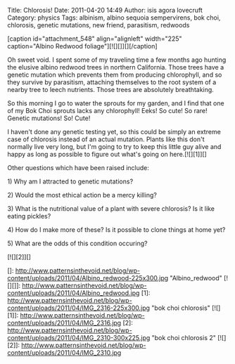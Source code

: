 Title: Chlorosis!
Date: 2011-04-20 14:49
Author: isis agora lovecruft
Category: physics
Tags: albinism, albino sequoia sempervirens, bok choi, chlorosis, genetic mutations, new friend, parasitism, redwoods

[caption id="attachment\_548" align="alignleft" width="225"
caption="Albino Redwood foliage"][![][]][][/caption]

Oh sweet void. I spent some of my traveling time a few months ago
hunting the elusive albino redwood trees in northern California. Those
trees have a genetic mutation which prevents them from producing
chlorophyll, and so they survive by parasitism, attaching themselves to
the root system of a nearby tree to leech nutrients. Those trees are
absolutely breathtaking.

So this morning I go to water the sprouts for my garden, and I find that
one of my Bok Choi sprouts lacks any chlorophyll! Eeks! So cute! So
rare! Genetic mutations! So! Cute!

I haven't done any genetic testing yet, so this could be simply an
extreme case of chlorosis instead of an actual mutation. Plants like
this don't normally live very long, but I'm going to try to keep this
little guy alive and happy as long as possible to figure out what's
going on here.[![][1]][]

Other questions which have been raised include:

​1) Why am I attracted to genetic mutations?

​2) Would the most ethical action be a mercy killing?

​3) What is the nutritional value of a plant with severe chlorosis? Is
it like eating pickles?

​4) How do I make more of these? Is it possible to clone things at home
yet?

​5) What are the odds of this condition occuring?

[![][2]][]

  []: http://www.patternsinthevoid.net/blog/wp-content/uploads/2011/04/Albino_redwood-225x300.jpg
    "Albino_redwood"
  [![][]]: http://www.patternsinthevoid.net/blog/wp-content/uploads/2011/04/Albino_redwood.jpg
  [1]: http://www.patternsinthevoid.net/blog/wp-content/uploads/2011/04/IMG_2316-225x300.jpg
    "bok choi chlorosis"
  [![][1]]: http://www.patternsinthevoid.net/blog/wp-content/uploads/2011/04/IMG_2316.jpg
  [2]: http://www.patternsinthevoid.net/blog/wp-content/uploads/2011/04/IMG_2310-300x225.jpg
    "bok choi chlorosis 2"
  [![][2]]: http://www.patternsinthevoid.net/blog/wp-content/uploads/2011/04/IMG_2310.jpg
